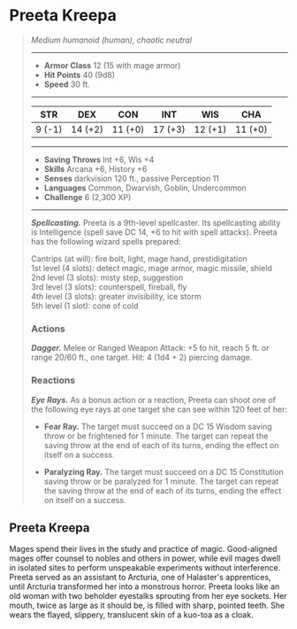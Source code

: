 # Preeta Kreepa
>*Medium humanoid (human), chaotic neutral*
>___
>- **Armor Class** 12 (15 with mage armor)
>- **Hit Points** 40 (9d8)
>- **Speed** 30 ft.
>___
>|STR|DEX|CON|INT|WIS|CHA|
>|:---:|:---:|:---:|:---:|:---:|:---:|
>|9 (-1)|14 (+2)|11 (+0)|17 (+3)|12 (+1)|11 (+0)|
>___
>- **Saving Throws** Int +6, Wis +4
>- **Skills** Arcana +6, History +6
>- **Senses** darkvision 120 ft., passive Perception 11
>- **Languages** Common, Dwarvish, Goblin, Undercommon
>- **Challenge** 6 (2,300 XP)
>___
>***Spellcasting.*** Preeta is a 9th-level spellcaster. Its spellcasting ability is Intelligence (spell save DC 14, +6 to hit with spell attacks). Preeta has the following wizard spells prepared:  
>
>Cantrips (at will): fire bolt, light, mage hand, prestidigitation  
>1st level (4 slots): detect magic, mage armor, magic missile, shield  
>2nd level (3 slots): misty step, suggestion  
>3rd level (3 slots): counterspell, fireball, fly  
>4th level (3 slots): greater invisibility, ice storm  
>5th level (1 slot): cone of cold  
>
>### Actions
>***Dagger.*** Melee  or Ranged Weapon Attack: +5 to hit, reach 5 ft. or range 20/60 ft., one target. Hit: 4 (1d4 + 2) piercing damage.  
>
>### Reactions
>***Eye Rays.*** As a bonus action or a reaction, Preeta can shoot one of the following eye rays at one target she can see within 120 feet of her:  
>- **Fear Ray.** The target must succeed on a DC 15 Wisdom saving throw or be frightened for 1 minute. The target can repeat the saving throw at the end of each of its turns, ending the effect on itself on a success.
>
>- **Paralyzing Ray.** The target must succeed on a DC 15 Constitution saving throw or be paralyzed for 1 minute. The target can repeat the saving throw at the end of each of its turns, ending the effect on itself on a success.
## Preeta Kreepa
Mages spend their lives in the study and practice of magic. Good-aligned mages offer counsel to nobles and others in power, while evil mages dwell in isolated sites to perform unspeakable experiments without interference.
Preeta served as an assistant to Arcturia, one of Halaster's apprentices, until Arcturia transformed her into a monstrous horror. Preeta looks like an old woman with two beholder eyestalks sprouting from her eye sockets. Her mouth, twice as large as it should be, is filled with sharp, pointed teeth. She wears the flayed, slippery, translucent skin of a kuo-toa as a cloak.